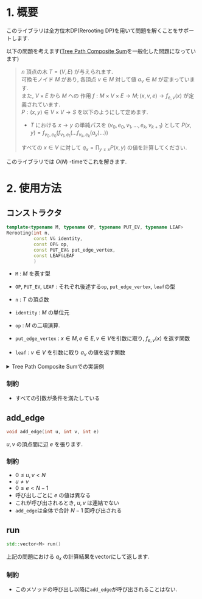 # 1. 概要
このライブラリは全方位木DP(Rerooting DP)を用いて問題を解くことをサポートします.

以下の問題を考えます([Tree Path Composite Sum](https://judge.yosupo.jp/problem/tree_path_composite_sum)を一般化した問題になっています)

> $n$ 頂点の木 $T=(V, E)$ が与えられます.\
> 可換モノイド $M$ があり, 各頂点 $v\in M$ 対して値 $a_v\in M$ が定まっています.\
> また, $V\times E$ から $M$ への  作用 $f:M\times V\times E \to M;(x,v,e)\to f_{e,v}(x)$ が定義されています.\
> $P:(x,y)\in V\times V\to S$ を以下のようにして定めます.
> 
> - $T$ における $x\to y$ の単純パスを $(v_0,e_0,v_1,\dots,e_k,v_{k+1})$ として $P(x,y)=f_{v_0,e_0}(f_{v_1,e_1}(\dots f_{v_k,e_k}(a_y)\dots))$
>
> すべての $x\in V$ に対して $q_x=\displaystyle\prod_{y\neq x}{P(x,y)}$ の値を計算してください.

このライブラリでは $O(N)$ -timeでこれを解きます.

# 2. 使用方法
## コンストラクタ
```cpp
template<typename M, typename OP, typename PUT_EV, typename LEAF>
Rerooting(int n, 
          const V& identity, 
          const OP& op,
          const PUT_EV& put_edge_vertex,
          const LEAF&LEAF
          )
```

- `M` : $M$ を表す型
- `OP`, `PUT_EV`, `LEAF` : それぞれ後述する`op`, `put_edge_vertex`, `leaf`の型

- `n` : $T$ の頂点数
- `identity` : $M$ の単位元
- `op` : $M$ の二項演算.
- `put_edge_vertex` : $x\in M,e\in E,v\in V$を引数に取り, $f_{e,v}(x)$ を返す関数
- `leaf` : $v\in V$ を引数に取り $a_v$ の値を返す関数


<details><summary>Tree Path Composite Sumでの実装例</summary>

```cpp
// https://judge.yosupo.jp/submission/229005

using mint = modint<998244353>;

int main() {
    ...
    using M = pair<mint, mint>
    auto op = [&](M x, M y) {
        return M(x.first + y.first, x.second + y.second);
    };
    auto put_edge_vertex = [&](M x, int e, int) {
        return M(b[e] * x.first + c[e] * x.second, x.second);
    };
    auto leaf = [&](int v) { return M(a[v], mint(1)); };

    Rerooting<M, decltype(op), decltype(put_edge_vertex), decltype(leaf)> 
        t(n, M(), op, put_edge_vertex, leaf);

    ...
}
```

</details>

### 制約
- すべての引数が条件を満たしている

## add_edge
```cpp
void add_edge(int u, int v, int e)
```
$u,v$ の頂点間に辺 $e$ を張ります.

### 制約
- $0\leq u,v\lt N$
- $u\neq v$
- $0\leq e\lt N-1$
- 呼び出しごとに $e$ の値は異なる
- これが呼び出されるとき, $u,v$ は連結でない
- `add_edge`は全体で合計 $N-1$ 回呼び出される

## run
```cpp
std::vector<M> run()
```
上記の問題における $q_x$ の計算結果をvectorにして返します.

### 制約
- このメソッドの呼び出し以降に`add_edge`が呼び出されることはない.